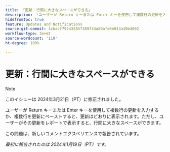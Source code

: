```yaml
---
title: 「更新：行間に大きなスペースができる」
description: 「ユーザーが Return キーまたは Enter キーを使用して複数行の更新を入力するか、複数行を更新にペーストすると、更新は予想どおりに表示されます。ただし、ユーザーがその更新をレポートで表示すると、行間に大きなスペースができます。」
hidefromtoc: true
feature: Updates and Notifications
source-git-commit: 3cbacf792432857389f34a80afe0e013a30b4092
workflow-type: tm+mt
source-wordcount: '119'
ht-degree: 100%

---
```



# 更新：行間に大きなスペースができる

>[!NOTE]
>
>このイシューは 2024年3月21日（PT）に修正されました。

ユーザーが Return キーまたは Enter キーを使用して複数行の更新を入力するか、複数行を更新にペーストすると、更新はどおりに表示されます。ただし、ユーザーがその更新をレポートで表示すると、行間に大きなスペースができます。

この問題は、新しいコメントエクスペリエンスで報告されています。

_最初に報告されたのは 2024年1月19日（PT）です。_
